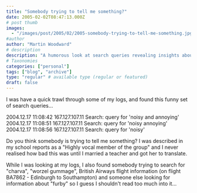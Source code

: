 ```yaml
---
title: "Somebody trying to tell me something?"
date: 2005-02-02T08:47:13.000Z
# post thumb
images:
  - "/images/post/2005/02/2005-somebody-trying-to-tell-me-something.jpg"
#author
author: "Martin Woodward"
# description
description: "A humorous look at search queries revealing insights about me and the peculiar interests of others, sparking curiosity and connection."
# Taxonomies
categories: ["personal"]
tags: ["blog", "archive"]
type: "regular" # available type (regular or featured)
draft: false
---
```

I was have a quick trawl through some of my logs, and found this funny set of search queries...

2004.12.17 11:08:42 167.127.107.11 Search: query for 'noisy and annoying' 
2004.12.17 11:08:51 167.127.107.11 Search: query for 'noisy annoying' 
2004.12.17 11:08:56 167.127.107.11 Search: query for 'noisy' 

Do you think somebody is trying to tell me something?  I was described in my school reports as a "Highly vocal member of the group" and I never realised how bad this was until I married a teacher and got her to translate. 

While I was looking at my logs, I also found somebody trying to search for "charva", "worzel gummage", British Airways flight information (on flight BA7862 - Edinburgh to Southampton) and someone else looking for information about "furby" so I guess I shouldn't read too much into it...